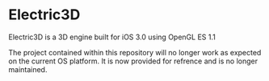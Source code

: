Electric3D
==========

Electric3D is a 3D engine built for iOS 3.0 using OpenGL ES 1.1

The project contained within this repository will no longer work as expected on the current OS platform. It is now provided for refrence and is no longer maintained.
